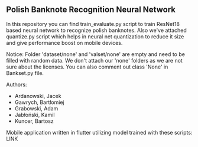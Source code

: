 ## Polish Banknote Recognition Neural Network
In this repository you can find train_evaluate.py script to train ResNet18 based neural network to recognize polish banknotes. Also we've attached quantize.py script which helps in neural net quantization to reduce it size and give performance boost on mobile devices.

Notice:
Folder 'dataset/none' and 'valset/none' are empty and need to be filled with random data. We don't attach our 'none' folders as we are not sure about the licenses. You can also comment out class 'None' in Bankset.py file.

Authors:
- Ardanowski, Jacek 
- Gawrych, Bartłomiej
- Grabowski, Adam
- Jabłoński, Kamil
- Kuncer, Bartosz

Mobile application written in flutter utilizing model trained with these scripts:
LINK
